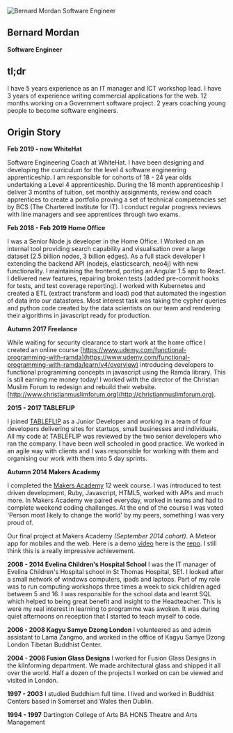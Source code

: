 ![Bernard Mordan Software Engineer](https://avatars2.githubusercontent.com/u/4499581?s=460&v=4)

## Bernard Mordan
**Software Engineer** 

## tl;dr

I have 5 years experience as an IT manager and ICT workshop lead. I have 3 years of experience writing commercial applications for the web. 12 months working on a Government software project. 2 years coaching young people to become software engineers.

## Origin Story

**Feb 2019 - now WhiteHat**

Software Engineering Coach at WhiteHat. I have been designing and developing the curriculum for the level 4 software engineering apprenticeship. I am responsible for cohorts of 18 - 24 year olds undertaking a Level 4 apprenticeship. During the 18 month apprenticeship I deliver 3 months of tuition, set monthly assignments, review and coach apprentices to create a portfolio proving a set of technical competencies set by BCS (The Chartered Institute for IT). I conduct regular progress reviews with line managers and see apprentices through two exams.

**Feb 2018 - Feb 2019 Home Office** 

I was a Senior Node js developer in the Home Office. I Worked on an internal tool providing search capability and visualisation over a large dataset (2.5 billion nodes, 3 billion edges). As a full stack developer I extending the backend API (nodejs, elasticsearch, neo4j) with new functionality. I maintaining the frontend, porting an Angular 1.5 app to React. I delivered new features, repairing broken tests (added pre-commit hooks for tests, and test coverage reporting). I worked with Kubernetes and created a ETL (extract transform and load) pod that automated the ingestion of data into our datastores. Most interest task was taking the cypher queries and python code created by the data scientists on our team and rendering their algorithms in javascript ready for production.

**Autumn 2017 Freelance**

While waiting for security clearance to start work at the home office I created an online course [https://www.udemy.com/functional-programming-with-ramda](https://www.udemy.com/functional-programming-with-ramda/learn/v4/overview) introducing developers to functional programming concepts in javascript using the Ramda library. This is still earning me money today! I worked with the director of the Christian Muslim Forum to redesign and rebuild their website. [http://www.christianmuslimforum.org](http://christianmuslimforum.org).

**2015 - 2017 TABLEFLIP**

I joined [TABLEFLIP](https://tableflip.io) as a Junior Developer and working in a team of four developers delivering sites for startups, small businesses and individuals. All my code at TABLEFLIP was reviewed by the two senior developers who ran the company. I have been well schooled in good practice. We worked in an agile way with clients and I was responsible for working with them and organising our work with them into 5 day sprints.

**Autumn 2014 Makers Academy**

I completed the [Makers Academy](http://www.makersacademy.com/) 12 week course. I was introduced to test driven development, Ruby, Javascript, HTML5, worked with APIs and much more. In Makers Academy we paired everyday, worked in teams and had to complete weekend coding challenges. At the end of the course I was voted 'Person most likely to change the world' by my peers, something I was very proud of.

Our final project at Makers Academy *(September 2014 cohort)*. A Meteor app for mobiles and the web. Here is a demo [video](https://youtu.be/qpGh8sWWuV0) here is the [repo](https://github.com/bmordan/flickynotes). I still think this is a really impressive achievement.

**2008 - 2014 Evelina Children's Hospital School**
I was the IT manager of Evelina Children's Hospital school in St Thomas Hospital, SE1. I looked after a small network of windows computers, ipads and laptops. Part of my role was to run computing workshops three times a week to sick children aged between 5 and 16. I was responsible for the school data and learnt SQL which helped to being great benefit and insight to the Headteacher. This is were my real interest in learning to programme was awoken. It was during quiet afternoons on reception that I started to teach myself to code.

**2006 - 2008 Kagyu Samye Dzong London**
I volunteered as and admin assistant to Lama Zangmo, and worked in the office of Kagyu Samye Dzong London Tibetan Buddhist Center.

**2004 - 2006 Fusion Glass Designs**
I worked for Fusion Glass Designs in the kilnforming department. We made architectural glass and shipped it all over the world. Half a dozen of the projects I worked on can be viewed and visited in London.

**1997 - 2003**
I studied Buddhism full time. I lived and worked in Buddhist Centers based in Somerset and Wales then Dublin.

**1994 - 1997**
Dartington College of Arts
BA HONS Theatre and Arts Management
